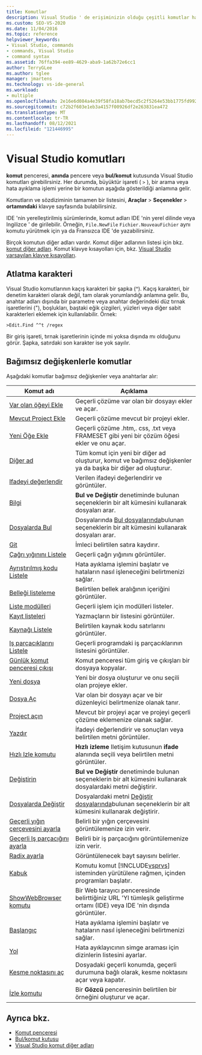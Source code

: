 ```yaml
---
title: Komutlar
description: Visual Studio ' de erişiminizin olduğu çeşitli komutlar hakkında bilgi edinin.
ms.custom: SEO-VS-2020
ms.date: 11/04/2016
ms.topic: reference
helpviewer_keywords:
- Visual Studio, commands
- commands, Visual Studio
- command syntax
ms.assetid: 76ffa394-ee89-4629-aba9-1a62b72e6cc1
author: TerryGLee
ms.author: tglee
manager: jmartens
ms.technology: vs-ide-general
ms.workload:
- multiple
ms.openlocfilehash: 2e16e6d084a4e39f58fa18ab7becd5c2f5264e53bb1775fd99240ce427062b46
ms.sourcegitcommit: c72b2f603e1eb3a4157f00926df2e263831ea472
ms.translationtype: MT
ms.contentlocale: tr-TR
ms.lasthandoff: 08/12/2021
ms.locfileid: "121446995"
---
```

# <a name="visual-studio-commands"></a>Visual Studio komutları

**komut** penceresi, **anında** pencere veya **bul/komut** kutusunda Visual Studio komutları girebilirsiniz. Her durumda, büyüktür işareti ( `>` ), bir arama veya hata ayıklama işlemi yerine bir komutun aşağıda gösterildiği anlamına gelir.

Komutların ve sözdiziminin tamamen bir listesini,  **Araçlar**  >  **Seçenekler**  >  **ortamındaki** klavye sayfasında bulabilirsiniz.

IDE 'nin yerelleştirilmiş sürümlerinde, komut adları IDE 'nin yerel dilinde veya Ingilizce ' de girilebilir. Örneğin, `File.NewFile` `Fichier.NouveauFichier` aynı komutu yürütmek için ya da Fransızca IDE 'de yazabilirsiniz.

Birçok komutun diğer adları vardır. Komut diğer adlarının listesi için bkz. [komut diğer adları](../../ide/reference/visual-studio-command-aliases.md). Komut klavye kısayolları için, bkz. [Visual Studio varsayılan klavye kısayolları](../default-keyboard-shortcuts-in-visual-studio.md).

## <a name="escape-character"></a>Atlatma karakteri

Visual Studio komutlarının kaçış karakteri bir şapka (^). Kaçış karakteri, bir denetim karakteri olarak değil, tam olarak yorumlandığı anlamına gelir. Bu, anahtar adları dışında bir parametre veya anahtar değerindeki düz tırnak işaretlerini ("), boşlukları, baştaki eğik çizgileri, yüzleri veya diğer sabit karakterleri eklemek için kullanılabilir. Örnek:

```
>Edit.Find ^^t /regex
```

Bir giriş işareti, tırnak işaretlerinin içinde mi yoksa dışında mı olduğunu görür. Şapka, satırdaki son karakter ise yok sayılır.

## <a name="commands-with-arguments"></a>Bağımsız değişkenlerle komutlar

Aşağıdaki komutlar bağımsız değişkenler veya anahtarlar alır:

| Komut adı | Açıklama |
| - | - |
| [Var olan öğeyi Ekle](../../ide/reference/add-existing-item-command.md) | Geçerli çözüme var olan bir dosyayı ekler ve açar. |
| [Mevcut Project Ekle](../../ide/reference/add-existing-project-command.md) | Geçerli çözüme mevcut bir projeyi ekler. |
| [Yeni Öğe Ekle](../../ide/reference/add-new-item-command.md) | Geçerli çözüme .htm,. css, .txt veya FRAMESET gibi yeni bir çözüm öğesi ekler ve onu açar. |
| [Diğer ad](../../ide/reference/alias-command.md) | Tüm komut için yeni bir diğer ad oluşturur, komut ve bağımsız değişkenler ya da başka bir diğer ad oluşturur. |
| [Ifadeyi değerlendir](../../ide/reference/evaluate-statement-command.md) | Verilen ifadeyi değerlendirir ve görüntüler. |
| [Bilgi](../../ide/reference/find-command.md) | **Bul ve Değiştir** denetiminde bulunan seçeneklerin bir alt kümesini kullanarak dosyaları arar. |
| [Dosyalarda Bul](../../ide/reference/find-in-files-command.md) | Dosyalarında [Bul dosyalarında](../../ide/find-in-files.md)bulunan seçeneklerin bir alt kümesini kullanarak dosyaları arar. |
| [Git](../../ide/reference/go-to-command.md) | İmleci belirtilen satıra kaydırır. |
| [Çağrı yığınını Listele](../../ide/reference/list-call-stack-command.md) | Geçerli çağrı yığınını görüntüler. |
| [Ayrıştırılmış kodu Listele](../../ide/reference/list-disassembly-command.md) | Hata ayıklama işlemini başlatır ve hataların nasıl işleneceğini belirtmenizi sağlar. |
| [Belleği listeleme](../../ide/reference/list-memory-command.md) | Belirtilen bellek aralığının içeriğini görüntüler. |
| [Liste modülleri](../../ide/reference/list-modules-command.md) | Geçerli işlem için modülleri listeler. |
| [Kayıt listeleri](../../ide/reference/list-registers-command.md) | Yazmaçların bir listesini görüntüler. |
| [Kaynağı Listele](../../ide/reference/list-source-command.md) | Belirtilen kaynak kodu satırlarını görüntüler. |
| [Iş parçacıklarını Listele](../../ide/reference/list-threads-command.md) | Geçerli programdaki iş parçacıklarının listesini görüntüler. |
| [Günlük komut penceresi çıkışı](../../ide/reference/log-command-window-output-command.md) | Komut penceresi tüm giriş ve çıkışları bir dosyaya kopyalar. |
| [Yeni dosya](../../ide/reference/new-file-command.md) | Yeni bir dosya oluşturur ve onu seçili olan projeye ekler. |
| [Dosya Aç](../../ide/reference/open-file-command.md) | Var olan bir dosyayı açar ve bir düzenleyici belirtmenize olanak tanır. |
| [Project açın](../../ide/reference/open-project-command.md) | Mevcut bir projeyi açar ve projeyi geçerli çözüme eklemenize olanak sağlar. |
| [Yazdır](../../ide/reference/print-command.md) | İfadeyi değerlendirir ve sonuçları veya belirtilen metni görüntüler. |
| [Hızlı Izle komutu](../../ide/reference/quick-watch-command.md) | **Hızlı izleme** Iletişim kutusunun **ifade** alanında seçili veya belirtilen metni görüntüler. |
| [Değiştirin](../../ide/reference/replace-command.md) | **Bul ve Değiştir** denetiminde bulunan seçeneklerin bir alt kümesini kullanarak dosyalardaki metni değiştirir. |
| [Dosyalarda Değiştir](../../ide/reference/replace-in-files-command.md) | Dosyalardaki metni [Değiştir dosyalarında](../../ide/replace-in-files.md)bulunan seçeneklerin bir alt kümesini kullanarak değiştirir. |
| [Geçerli yığın çerçevesini ayarla](../../ide/reference/set-current-stack-frame-command.md) | Belirli bir yığın çerçevesini görüntülemenize izin verir. |
| [Geçerli Iş parçacığını ayarla](../../ide/reference/set-current-thread-command.md) | Belirli bir iş parçacığını görüntülemenize izin verir. |
| [Radix ayarla](../../ide/reference/set-radix-command.md) | Görüntülenecek bayt sayısını belirler. |
| [Kabuk](../../ide/reference/shell-command.md) | Komutu komut [!INCLUDE[vsprvs](../../code-quality/includes/vsprvs_md.md)] isteminden yürütülene rağmen, içinden programları başlatır. |
| [ShowWebBrowser komutu](../../ide/reference/showwebbrowser-command.md) | Bir Web tarayıcı penceresinde belirttiğiniz URL 'YI tümleşik geliştirme ortamı (IDE) veya IDE 'nin dışında görüntüler. |
| [Başlangıç](../../ide/reference/start-command.md) | Hata ayıklama işlemini başlatır ve hataların nasıl işleneceğini belirtmenizi sağlar. |
| [Yol](../../ide/reference/symbol-path-command.md) | Hata ayıklayıcının simge araması için dizinlerin listesini ayarlar. |
| [Kesme noktasını aç](../../ide/reference/toggle-breakpoint-command.md) | Dosyadaki geçerli konumda, geçerli durumuna bağlı olarak, kesme noktasını açar veya kapatır. |
| [İzle komutu](../../ide/reference/watch-command.md) | Bir **Gözcü** penceresinin belirtilen bir örneğini oluşturur ve açar. |

## <a name="see-also"></a>Ayrıca bkz.

- [Komut penceresi](../../ide/reference/command-window.md)
- [Bul/komut kutusu](../../ide/find-command-box.md)
- [Visual Studio komut diğer adları](../../ide/reference/visual-studio-command-aliases.md)
